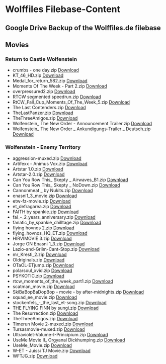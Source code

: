 # Wolffiles Filebase-Content
## Google Drive Backup of the Wolffiles.de filebase

## Movies
### Return to Castle Wolfenstein
* crumbs - one day.zip  [Download](https://drive.google.com/uc?id=10a3NHAbvctZvPa2Ly150fF3R3QMK5_EH&export=download)
* KT_46_HD.zip  [Download](https://drive.google.com/uc?id=1SbPfOXuzUpCaag3hDEA26Tgk-QBLoqRz&export=download)
* Medal_for_return_582.zip  [Download](https://drive.google.com/uc?id=15kTIjXrlrUFvyFD6olLjzqrOnp1dLIQb&export=download)
* Moments Of The Week - Part 2.zip  [Download](https://drive.google.com/uc?id=1Ag4CnFna6iWAnQ_NGBaj3S_5b3L6kd7K&export=download)
* overpressured2.zip  [Download](https://drive.google.com/uc?id=1KuJeS8f9nUcv55T1z94C3t01x7Os2VUa&export=download)
* RTCW segmented speedrun.zip  [Download](https://drive.google.com/uc?id=10LtScLa_YxrpMrhZBFBOYUQmDq0K_VId&export=download)
* RtCW_Fall_Cup_Moments_Of_The_Week_5.zip  [Download](https://drive.google.com/uc?id=1w88pJyO5Hp78mmm5yyHMWJQHJgzFo8RX&export=download)
* The Last Contenders.zip  [Download](https://drive.google.com/uc?id=1LohO9Z6GI353w2b3hCEBoiKbfE9rVJW2&export=download)
* TheLastPanzer.zip  [Download](https://drive.google.com/uc?id=1t_NPFUfh8zAmmLAGQr6llEUbJZ9NngbJ&export=download)
* TheThreeAmigos.zip  [Download](https://drive.google.com/uc?id=1EKQG1cOClSbWSALxy3KmOs3qbRBNn26X&export=download)
* Wolfenstein_ The New Order - Announcement Trailer.zip  [Download](https://drive.google.com/uc?id=1ertqsWVJDwVjZ9FMyh6WY94Waz-yp9hp&export=download)
* Wolfenstein_ The New Order _ Ankundigungs-Trailer _ Deutsch.zip  [Download](https://drive.google.com/uc?id=1OfXHCYkhK_r-sCcO-gbGGiOqpVn-4vvT&export=download)
### Wolfenstein - Enemy Territory
* aggression-muxed.zip  [Download](https://drive.google.com/uc?id=1bGx1Ql5lVYKYSX02Q0s01wqaSN4sshqU&export=download)
* Artifexx - Animus Vox.zip  [Download](https://drive.google.com/uc?id=1BXaHU-LT-wg9kiSMFGNnuJnXV8qHtcyC&export=download)
* Artstar 1.0.zip  [Download](https://drive.google.com/uc?id=1uNc3UUo2R3tNBY5-QZzFMjwKWlxptWxn&export=download)
* Artstar-2.0.zip  [Download](https://drive.google.com/uc?id=1FKE4BpbT2NDIsyuDRj18GDVWjbmytkfo&export=download)
* Can You Row This_ Skepty _ Airwaves_B1.zip  [Download](https://drive.google.com/uc?id=1mMBWgYtvE_vWbsXiVkjJWq0BPbiFyxNK&export=download)
* Can You Row This_ Skepty _ NoDown.zip  [Download](https://drive.google.com/uc?id=1Yj5zAV0Lr4Yi4sS_EIw5iCT7y8rIk7ea&export=download)
* Cannonmeat _ by Nukits.zip  [Download](https://drive.google.com/uc?id=19E46-sY19qcjYvSxMCplhRVnHj8RbcVT&export=download)
* enasni1_3_movie.zip  [Download](https://drive.google.com/uc?id=1luJ0n52ReOb4dWymJ6fX83vt0P8eyxJQ&export=download)
* etw-fz-movie.zip  [Download](https://drive.google.com/uc?id=1detmd99nw_S1QgLtBqtot-Zpg4TnD1sd&export=download)
* et_defragarea.zip  [Download](https://drive.google.com/uc?id=1qgnOH9kGU4OO4SiBAKTJHmHVhiPa1iGq&export=download)
* FAITH by spankie.zip  [Download](https://drive.google.com/uc?id=1vtxAuvZW60aKyAoSSLT8jNZLOn_WpcNv&export=download)
* fal_-_2_years_anniversary.zip  [Download](https://drive.google.com/uc?id=1YEMaeJ43LUX7J8F8lZWmPnpwxepO_tvW&export=download)
* fanatic_by_spankie_chilltage.zip  [Download](https://drive.google.com/uc?id=1PNuj7y_6MApIb2hcPzE8AwKGKapK1Ec3&export=download)
* flying hovnos 2.zip  [Download](https://drive.google.com/uc?id=1E-TiBuKVmNEwghxOyf3qiSF-f7wA9iL_&export=download)
* flying_hovnos_HQ_ET.zip  [Download](https://drive.google.com/uc?id=1UObdioUhhy_riYEQlE6d_l-AcffsDpnl&export=download)
* HIRVIMOVIE 3.zip  [Download](https://drive.google.com/uc?id=1QZj5oSJGHReyMYpMAPcQ_zqiNPJ4K1Fw&export=download)
* Jorge ON Enasni 1_3.zip  [Download](https://drive.google.com/uc?id=1Is9ZehOSu1LlCO-cqwHWhF5OKFH2pekm&export=download)
* Lazio-and-Griim-Cant-Stop.zip  [Download](https://drive.google.com/uc?id=1y-r2kWj8L7EMuYD2u3quybajSe6BHq_S&export=download)
* mr_Kresti_2.zip  [Download](https://drive.google.com/uc?id=1JAHTLnAzRhU1BZsbEhjQT5QQC47UoKoc&export=download)
* Oldriginals.zip  [Download](https://drive.google.com/uc?id=1JwRwfTejoxjO2-rZar5TQgVphV_t80Vj&export=download)
* OTaOL-ETjump.zip  [Download](https://drive.google.com/uc?id=1vFbN7qMG7TKy-rg7YoxLQfoG6ZLPxyaY&export=download)
* polarsoul_xvid.zip  [Download](https://drive.google.com/uc?id=1R34HJdkmeiKce6CDlQJFK-iqvlHpluxT&export=download)
* PSYKOTIC.zip  [Download](https://drive.google.com/uc?id=1NDJAUc1RCnxBLJLlBjOndBBSj5TJElNJ&export=download)
* rtcw_moments_of_the_week_part1.zip  [Download](https://drive.google.com/uc?id=1D1h5BnEgsldbpT-IuBgiyFYSLGI3so6Z&export=download)
* scatman_movie.zip  [Download](https://drive.google.com/uc?id=1FS4I34g5k9LvkUdLIHL1XuJ3clOIp6iw&export=download)
* SkiBaBopBaDopBop - movie - by after-midnights.zip  [Download](https://drive.google.com/uc?id=1_z_SC90g1iSx4wceP5LzWt8y5XVmcDY7&export=download)
* squad_ee_movie.zip  [Download](https://drive.google.com/uc?id=1hRo4ShjxR5ZqYsLQLGhtoYk-faRM7jAu&export=download)
* stockenfels_-_the_last_et-song.zip  [Download](https://drive.google.com/uc?id=1-EjfRtzPx4sC25FkYGSMQYBEa1wCBw6C&export=download)
* THE FLYING FINN by sungi.zip  [Download](https://drive.google.com/uc?id=191ovfrJxmZ3eRJiAeAwqU2vbMBQCnzwP&export=download)
* The Resurrection.zip  [Download](https://drive.google.com/uc?id=1I3Sppf0jbZTqV-9xN8JB6FA6YfS4vKK5&export=download)
* TheThreeAmigos.zip  [Download](https://drive.google.com/uc?id=1xfCUyfkC2COX7raT7bJNUvGrgm-D-ely&export=download)
* Timerun Movie 2-muxed.zip  [Download](https://drive.google.com/uc?id=1ItyDTmEq7Tuw-AvOncPBvyCxW9ZO_4Jo&export=download)
* Tursasmovie-muxed.zip  [Download](https://drive.google.com/uc?id=1TIhcwpqPBZ88cOgUSrB0gPAzz0t3b255&export=download)
* Ultraviolet-Volume-I-Principium.zip  [Download](https://drive.google.com/uc?id=1n_GFuUk_8cf-3FNGtD3zNOIXb-kt22UW&export=download)
* UseMe Movie II_ Orgyanal Dickhumping.zip  [Download](https://drive.google.com/uc?id=16QNuEQbN7HHI5w31PjIG7m7DZ79_MwwP&export=download)
* UseMe_Movie.zip  [Download](https://drive.google.com/uc?id=1bIer5fGQJQh67fSRA84RaXXJzStzfVNG&export=download)
* W-ET - Juissi TJ Movie.zip  [Download](https://drive.google.com/uc?id=1dAA_WvmWRYce65AioYmEKh0yrzalIbIu&export=download)
* WFTJG.zip  [Download](https://drive.google.com/uc?id=1tvCfbhmfAhNbYhTAaGiOaKheaP7Ha442&export=download)
